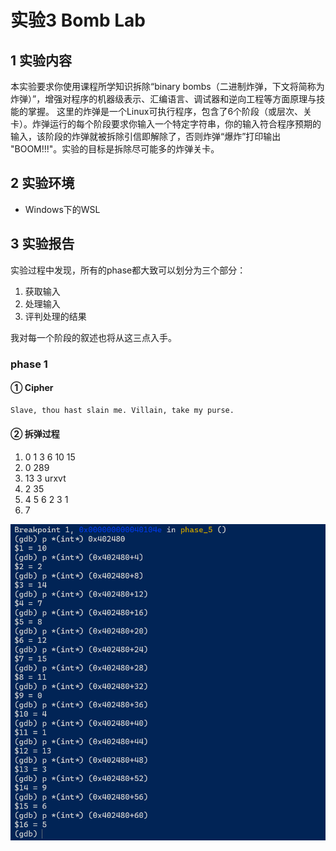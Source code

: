 # 实验3 Bomb Lab

## 1 实验内容

本实验要求你使用课程所学知识拆除“binary bombs（二进制炸弹，下文将简称为炸弹）”，增强对程序的机器级表示、汇编语言、调试器和逆向工程等方面原理与技能的掌握。 这里的炸弹是一个Linux可执行程序，包含了6个阶段（或层次、关卡）。炸弹运行的每个阶段要求你输入一个特定字符串，你的输入符合程序预期的输入，该阶段的炸弹就被拆除引信即解除了，否则炸弹“爆炸”打印输出 "BOOM!!!"。实验的目标是拆除尽可能多的炸弹关卡。

## 2 实验环境

- Windows下的WSL

## 3 实验报告

实验过程中发现，所有的phase都大致可以划分为三个部分：

1. 获取输入
2. 处理输入
3. 评判处理的结果

我对每一个阶段的叙述也将从这三点入手。

### phase 1

#### ① Cipher

```tex
Slave, thou hast slain me. Villain, take my purse.
```

#### ② 拆弹过程





1. 0 1 3 6 10 15
2. 0 289
3. 13 3 urxvt
4. 2 35
5. 4 5 6 2 3 1
6. 7





![image-20240327153659098](202111081067-吕磊-实验3.assets/image-20240327153659098.png)